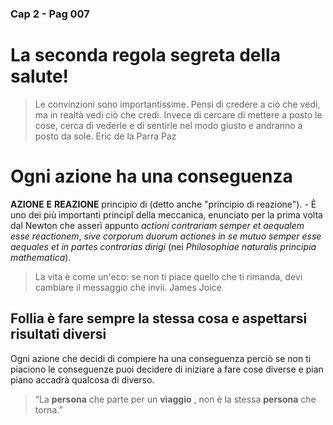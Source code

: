### Cap 2 - Pag 007
# La seconda regola segreta della salute!

> Le convinzioni sono importantissime. Pensi di credere a ciò che vedi, ma in realtà vedi ciò che credi. Invece di cercare di mettere a posto le cose, cerca di vederle e di sentirle nel modo giusto e andranno a posto da sole. Eric de la Parra Paz

# Ogni azione ha una conseguenza

**AZIONE**  **E**  **REAZIONE**  principio di (detto anche "principio di reazione"). - È uno dei più importanti principî della meccanica, enunciato per la prima volta dal Newton che asserì appunto  _actioni contrariam semper et aequalem esse reactionem_,  _sive corporum duorum actiones in se mutuo semper esse aequales et in partes contrarias dirigi_ (nei  _Philosophiae naturalis principia mathematica_). 

> La vita è come un'eco: se non ti piace quello che ti rimanda, devi cambiare il messaggio che invii.
James Joice

## Follia è fare sempre la stessa cosa e aspettarsi risultati diversi

Ogni azione che decidi di compiere ha una conseguenza perciò se non ti piaciono le conseguenze  puoi decidere di iniziare a fare cose diverse e pian piano accadrà qualcosa di diverso.

> “La **persona** che parte per un **viaggio** , non è la stessa **persona** che torna.”



<!--stackedit_data:
eyJoaXN0b3J5IjpbLTM2NzIzMDYzNiwtMjA2MTE0OTMxOF19
-->
